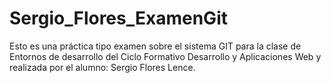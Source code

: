 # Sergio_Flores_ExamenGit
Esto es una práctica tipo examen sobre el sistema GIT para la clase de Entornos de desarrollo del Ciclo Formativo Desarrollo y Aplicaciones Web y realizada por el alumno: Sergio Flores Lence.
